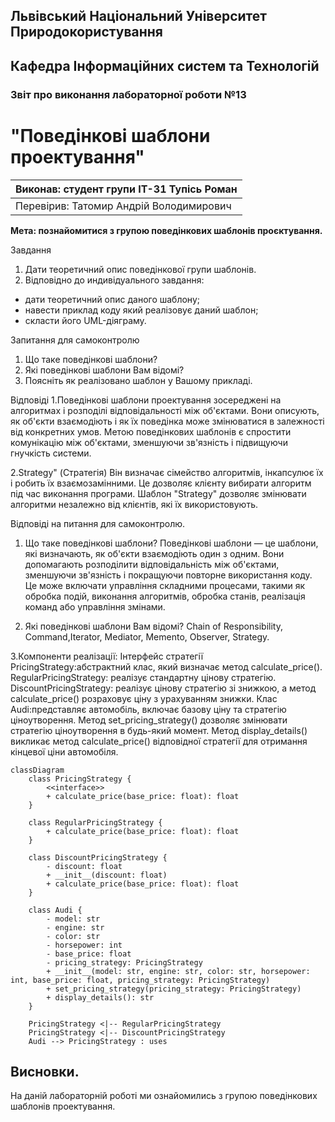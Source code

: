 ## Львівський Національний Університет Природокористування
## Кафедра Інформаційних систем та Технологій



### Звіт про виконання лабораторної роботи №13
# "Поведінкові шаблони проектування"



| Виконав: студент групи ІТ-31  Тупісь Роман |
|----------------------------------------------------|
| Перевірив: Татомир Андрій Володимирович            |




**Мета: познайомитися з групою поведінкових шаблонів проєктування.**


Завдання

1. Дати теоретичний опис поведінкової групи шаблонів.
2. Відповідно до индивідуального завдання:
- дати теоретичний опис даного шаблону;
- навести приклад коду який реалізовує даний шаблон;
- скласти його UML-діяграму.

Запитання для самоконтролю
1. Що таке поведінкові шаблони?
2. Які поведінкові шаблони Вам відомі?
3. Поясніть як реалізовано шаблон у Вашому прикладі.


Відповіді
1.Поведінкові шаблони проектування зосереджені на алгоритмах і розподілі відповідальності між об'єктами. Вони описують, як об'єкти взаємодіють і як їх поведінка може змінюватися в залежності від конкретних умов. Метою поведінкових шаблонів є спростити комунікацію між об'єктами, зменшуючи зв'язність і підвищуючи гнучкість системи.

2.Strategy" (Стратегія) Він визначає сімейство алгоритмів, інкапсулює їх і робить їх взаємозамінними. Це дозволяє клієнту вибирати алгоритм під час виконання програми. Шаблон "Strategy" дозволяє змінювати алгоритми незалежно від клієнтів, які їх використовують.

Відповіді на питання для самоконтролю.
1. Що таке поведінкові шаблони?
Поведінкові шаблони — це шаблони, які визначають, як об'єкти взаємодіють один з одним. Вони допомагають розподілити відповідальність між об'єктами, зменшуючи зв'язність і покращуючи повторне використання коду. Це може включати управління складними процесами, такими як обробка подій, виконання алгоритмів, обробка станів, реалізація команд або управління змінами.

2. Які поведінкові шаблони Вам відомі?
Chain of Responsibility, Command,Iterator, Mediator, Memento, Observer, Strategy.

3.Компоненти реалізації:
Інтерфейс стратегії PricingStrategy:абстрактний клас, який визначає метод calculate_price(). 
RegularPricingStrategy: реалізує стандартну цінову стратегію.
DiscountPricingStrategy: реалізує цінову стратегію зі знижкою, а метод calculate_price() розраховує ціну з урахуванням знижки.
Клас Audi:представляє автомобіль, включає базову ціну та стратегію ціноутворення. 
Метод set_pricing_strategy() дозволяє змінювати стратегію ціноутворення в будь-який момент.
Метод display_details() викликає метод calculate_price() відповідної стратегії для отримання кінцевої ціни автомобіля.

```mermaid
classDiagram
    class PricingStrategy {
        <<interface>>
        + calculate_price(base_price: float): float
    }

    class RegularPricingStrategy {
        + calculate_price(base_price: float): float
    }

    class DiscountPricingStrategy {
        - discount: float
        + __init__(discount: float)
        + calculate_price(base_price: float): float
    }

    class Audi {
        - model: str
        - engine: str
        - color: str
        - horsepower: int
        - base_price: float
        - pricing_strategy: PricingStrategy
        + __init__(model: str, engine: str, color: str, horsepower: int, base_price: float, pricing_strategy: PricingStrategy)
        + set_pricing_strategy(pricing_strategy: PricingStrategy)
        + display_details(): str
    }

    PricingStrategy <|-- RegularPricingStrategy
    PricingStrategy <|-- DiscountPricingStrategy
    Audi --> PricingStrategy : uses
```

## Висновки. 
На даній лабораторній роботі ми ознайомились з групою поведінкових шаблонів проектування. 